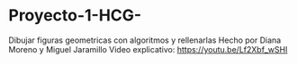 # Proyecto-1-HCG-
Dibujar figuras geometricas con algoritmos y rellenarlas
Hecho por Diana Moreno y Miguel Jaramillo
Video explicativo: https://youtu.be/Lf2Xbf_wSHI
